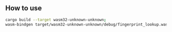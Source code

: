 ## How to use
```bash
cargo build --target wasm32-unknown-unknown;
wasm-bindgen target/wasm32-unknown-unknown/debug/fingerprint_lookup.wasm --out-dir ./output
```